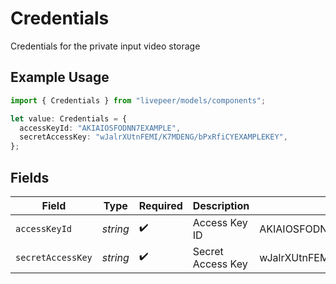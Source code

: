 # Credentials

Credentials for the private input video storage

## Example Usage

```typescript
import { Credentials } from "livepeer/models/components";

let value: Credentials = {
  accessKeyId: "AKIAIOSFODNN7EXAMPLE",
  secretAccessKey: "wJalrXUtnFEMI/K7MDENG/bPxRfiCYEXAMPLEKEY",
};
```

## Fields

| Field                                    | Type                                     | Required                                 | Description                              | Example                                  |
| ---------------------------------------- | ---------------------------------------- | ---------------------------------------- | ---------------------------------------- | ---------------------------------------- |
| `accessKeyId`                            | *string*                                 | :heavy_check_mark:                       | Access Key ID                            | AKIAIOSFODNN7EXAMPLE                     |
| `secretAccessKey`                        | *string*                                 | :heavy_check_mark:                       | Secret Access Key                        | wJalrXUtnFEMI/K7MDENG/bPxRfiCYEXAMPLEKEY |